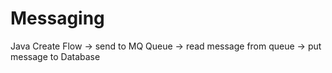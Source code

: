 # Messaging
Java Create Flow -> send to MQ Queue -> read message from queue -> put message to Database
